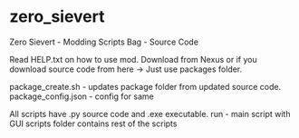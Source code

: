 # zero_sievert
Zero Sievert - Modding Scripts Bag - Source Code

Read HELP.txt on how to use mod.
Download from Nexus or if you download source code from here -> Just use packages folder.

package_create.sh - updates package folder from updated source code.
package_config.json - config for same

All scripts have .py source code and .exe executable.
run - main script with GUI
scripts folder contains rest of the scripts

